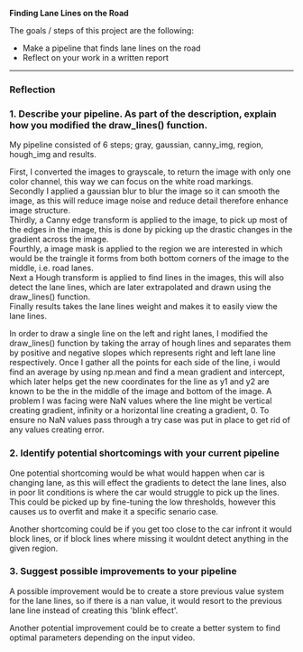 
**Finding Lane Lines on the Road**

The goals / steps of this project are the following:
* Make a pipeline that finds lane lines on the road
* Reflect on your work in a written report


[//]: # (Image References)

[image1]: ./examples/grayscale.jpg "Grayscale"

---

### Reflection

### 1. Describe your pipeline. As part of the description, explain how you modified the draw_lines() function.

My pipeline consisted of 6 steps; gray, gaussian, canny_img, region, hough_img and results.

First, I converted the images to grayscale, to return the image with only one color channel, this way we can focus on the white road markings.<br>
Secondly I applied a gaussian blur to blur the image so it can smooth the image, as this will reduce image noise and reduce detail therefore enhance image structure.<br>
Thirdly, a Canny edge transform is applied to the image, to pick up most of the edges in the image, this is done by picking up the drastic changes in the gradient across the image.<br>
Fourthly, a image mask is applied to the region we are interested in which would be the traingle it forms from both bottom corners of the image to the middle, i.e. road lanes.<br>
Next a Hough transform is applied to find lines in the images, this will also detect the lane lines, which are later extrapolated and drawn using the draw_lines() function.<br>
Finally results takes the lane lines weight and makes it to easily view the lane lines.

In order to draw a single line on the left and right lanes, I modified the draw_lines() function by taking the array of hough lines and separates them by positive and negative slopes which represents right and left lane line respectively. Once I gather all the points for each side of the line, i would find an average by using np.mean and find a mean gradient and intercept, which later helps get the new coordinates for the line as y1 and y2 are known to be the in the middle of the image and bottom of the image. A problem I was facing were NaN values where the line might be vertical creating gradient, infinity or a horizontal line creating a gradient, 0. To ensure no NaN values pass through a try case was put in place to get rid of any values creating error.


### 2. Identify potential shortcomings with your current pipeline


One potential shortcoming would be what would happen when car is changing lane, as this will effect the gradients to detect the lane lines, also in poor lit conditions is where the car would struggle to pick up the lines. This could be picked up by fine-tuning the low thresholds, however this causes us to overfit and make it a specific senario case.

Another shortcoming could be if you get too close to the car infront it would block lines, or if block lines where missing it wouldnt detect anything in the given region.


### 3. Suggest possible improvements to your pipeline

A possible improvement would be to create a store previous value system for the lane lines, so if there is a nan value, it would resort to the previous lane line instead of creating this 'blink effect'.

Another potential improvement could be to create a better system to find optimal parameters depending on the input video.
